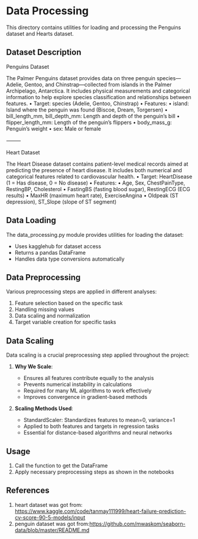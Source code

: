 # Data Processing

This directory contains utilities for loading and processing the Penguins dataset and Hearts dataset.

## Dataset Description
Penguins Dataset

The Palmer Penguins dataset provides data on three penguin species—Adelie, Gentoo, and Chinstrap—collected from islands in the Palmer Archipelago, Antarctica. It includes physical measurements and categorical information to help explore species classification and relationships between features.
	•	Target: species (Adelie, Gentoo, Chinstrap)
	•	Features:
	•	island: Island where the penguin was found (Biscoe, Dream, Torgersen)
	•	bill_length_mm, bill_depth_mm: Length and depth of the penguin’s bill
	•	flipper_length_mm: Length of the penguin’s flippers
	•	body_mass_g: Penguin’s weight
	•	sex: Male or female

⸻

 Heart Dataset

The Heart Disease dataset contains patient-level medical records aimed at predicting the presence of heart disease. It includes both numerical and categorical features related to cardiovascular health.
	•	Target: HeartDisease (1 = Has disease, 0 = No disease)
	•	Features:
	•	Age, Sex, ChestPainType, RestingBP, Cholesterol
	•	FastingBS (fasting blood sugar), RestingECG (ECG results)
	•	MaxHR (maximum heart rate), ExerciseAngina
	•	Oldpeak (ST depression), ST_Slope (slope of ST segment)

## Data Loading

The data_processing.py module provides utilities for loading the dataset:
- Uses kagglehub for dataset access
- Returns a pandas DataFrame
- Handles data type conversions automatically

## Data Preprocessing

Various preprocessing steps are applied in different analyses:
1. Feature selection based on the specific task
2. Handling missing values
3. Data scaling and normalization
4. Target variable creation for specific tasks

## Data Scaling

Data scaling is a crucial preprocessing step applied throughout the project:
1. **Why We Scale**:
   - Ensures all features contribute equally to the analysis
   - Prevents numerical instability in calculations
   - Required for many ML algorithms to work effectively
   - Improves convergence in gradient-based methods

2. **Scaling Methods Used**:
   - StandardScaler: Standardizes features to mean=0, variance=1
   - Applied to both features and targets in regression tasks
   - Essential for distance-based algorithms and neural networks

## Usage
1. Call the function to get the DataFrame
2. Apply necessary preprocessing steps as shown in the notebooks


## References
1. heart dataset was got from: https://www.kaggle.com/code/tanmay111999/heart-failure-prediction-cv-score-90-5-models/input
2. penguin dataset was got from:https://github.com/mwaskom/seaborn-data/blob/master/README.md